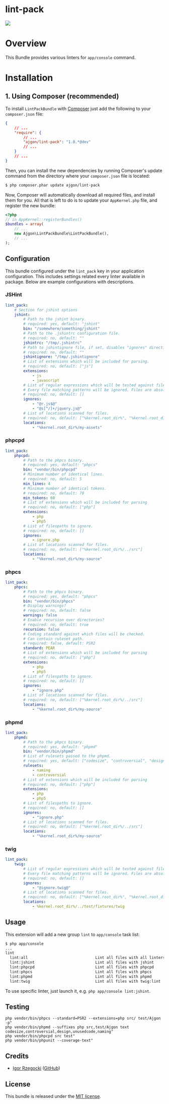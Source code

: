 lint-pack
=========

[![](https://api.travis-ci.org/ajgon/lint-pack.png)](https://travis-ci.org/ajgon/lint-pack)

# Overview

This Bundle provides various linters for `app/console` command.

# Installation

## 1. Using Composer (recommended)

To install `LintPackBundle` with [Composer][1] just add the following to
your `composer.json` file:

```json
{
    // ...
    "require": {
        // ...
        "ajgon/lint-pack": "1.0.*@dev"
        // ...
    }
    // ...
}
```

Then, you can install the new dependencies by running Composer's update command
from the directory where your `composer.json` file is located:

```sh
$ php composer.phar update ajgon/lint-pack
```

Now, Composer will automatically download all required files, and install them
for you. All that is left to do is to update your `AppKernel.php` file, and
register the new bundle:

```php
<?php
// in AppKernel::registerBundles()
$bundles = array(
    // ...
    new Ajgon\LintPackBundle\LintPackBundle(),
    // ...
);
```

## Configuration

This bundle configured under the `lint_pack` key in your application configuration. This includes settings related every linter available in package. Below are example configurations with descriptions.

### JSHint

```yml
lint_pack:
    # Section for jshint options
    jshint:
        # Path to the jshint binary.
        # required: yes, default: "jshint"
        bin: "/somewhere/something/jshint"
        # Path to the .jshintrc configuration file.
        # required: no, default: ""
        jshintrc: "/tmp/.jshintrc"
        # Path to jshintignore file, if set, disables "ignores" directive.
        # required: no, default: ""
        jshintignore: "/tmp/.jshintignore"
        # List of extensions which will be included for parsing.
        # required: no, default: ["js"]
        extensions:
            - js
            - javascript
        # List of regular expressions which will be tested against files found in locations.
        # Every file matching patterns will be ignored. Files are absolute paths.
        # required: no, default: []
        ignores:
            - "@r.js$@"
            - "@s[^/]+/jquery.js@"
        # List of locations scanned for files.
        # required: no, default: ["%kernel.root_dir%", "%kernel.root_dir%/../src"]
        locations:
            - "%kernel.root_dir%/my-assets"
```

### phpcpd
```yml
lint_pack:
    phpcpd:
        # Path to the phpcs binary.
        # required: yes, default: "phpcs"
        bin: "vendor/bin/phpcpd"
        # Minimum number of identical lines.
        # required: no, default: 5
        min_lines: 4
        # Minimum number of identical tokens.
        # required: no, default: 70
        min_tokens: 60
        # List of extensions which will be included for parsing
        # required: no, default: ["php"]
        extensions:
            - php
            - php5
        # List of filespaths to ignore.
        # required: no, default: []
        ignores:
            - ignore.php
        # List of locations scanned for files.
        # required: no, default: ["%kernel.root_dir%/../src"]
        locations:
            - "%kernel.root_dir%/my-source"
```

### phpcs

```yml
lint_pack:
    phpcs:
        # Path to the phpcs binary.
        # required: yes, default: "phpcs"
        bin: "vendor/bin/phpcs"
        # Display warnings?
        # required: no, default: false
        warnings: false
        # Enable recursion over directories?
        # required: no, default: true
        recursion: false
        # Coding standard against which files will be checked.
        # Can contain ruleset path.
        # required: false, default: PSR2
        standard: PEAR
        # List of extensions which will be included for parsing
        # required: no, default: ["php"]
        extensions:
            - php
            - php5
        # List of filespaths to ignore.
        # required: no, default: []
        ignores:
            - "ignore.php"
        # List of locations scanned for files.
        # required: no, default: ["%kernel.root_dir%/../src"]
        locations:
            - "%kernel.root_dir%/my-source"
```

### phpmd

```yml
lint_pack:
    phpmd:
        # Path to the phpcs binary.
        # required: yes, default: "phpmd"
        bin: "vendor/bin/phpmd"
        # List of rulesets passed to the phpmd.
        # required: yes, default: ["codesize", "controversial", "design", "naming", "unusedcode"]
        rulesets:
            - naming
            - controversial
        # List of extensions which will be included for parsing
        # required: no, default: ["php"]
        extensions:
            - php
            - php5
        # List of filespaths to ignore.
        # required: no, default: []
        ignores:
            - "ignore.php"
        # List of locations scanned for files.
        # required: no, default: ["%kernel.root_dir%/../src"]
        locations:
            - "%kernel.root_dir%/my-source"
```

### twig
```yml
lint_pack:
    twig:
        # List of regular expressions which will be tested against files found in locations.
        # Every file matching patterns will be ignored. Files are absolute paths.
        # required: no, default: []
        ignores:
            - "@ignore.twig@"
        # List of locations scanned for files.
        # required: no, default: ["%kernel.root_dir%", "%kernel.root_dir%/../src"]
        locations:
            - %kernel.root_dir%/../test/fixtures/twig

```

## Usage

This extension will add a new group `lint` to `app/console` task list:

```sh
$ php app/console
...
lint
  lint:all                              Lint all files with all linters
  lint:jshint                           Lint all files with jshint
  lint:phpcpd                           Lint all files with phpcpd
  lint:phpcs                            Lint all files with phpcs
  lint:phpmd                            Lint all files with phpmd
  lint:twig                             Lint all files with twig:lint
```

To use specific linter, just launch it, e.g. `php app/console lint:jshint`.

## Testing

    php vendor/bin/phpcs --standard=PSR2 --extensions=php src/ test/Ajgon -p"
    php vendor/bin/phpmd --suffixes php src,test/Ajgon text codesize,controversial,design,unusedcode,naming"
    php vendor/bin/phpcpd src test"
    php vendor/bin/phpunit --coverage-text"

## Credits

- [Igor Rzegocki][2] ([GitHub][3])

## License

This bundle is released under the [MIT license][4].

[1]: https://github.com/composer/composer
[2]: http://rzegocki.pl/
[3]: https://github.com/ajgon
[4]: https://github.com/ajgon/lint-pack/blob/master/LICENSE
